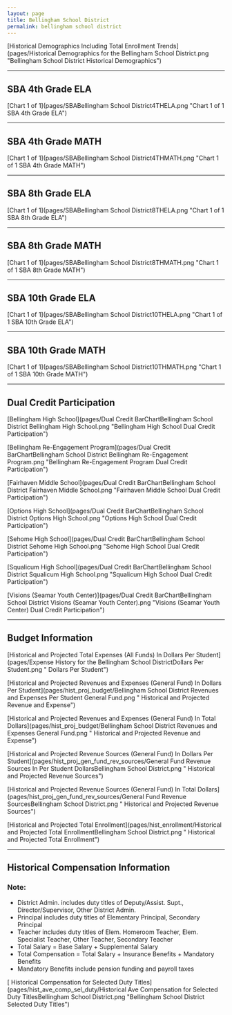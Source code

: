 ```yaml
---
layout: page
title: Bellingham School District
permalink: bellingham school district
---
```



[Historical Demographics Including Total Enrollment Trends](pages/Historical Demographics for the Bellingham School District.png "Bellingham School District Historical Demographics")

___

## SBA 4th Grade ELA

[Chart 1 of 1](pages/SBABellingham School District4THELA.png "Chart 1 of 1 SBA 4th Grade ELA")


___

## SBA 4th Grade MATH

[Chart 1 of 1](pages/SBABellingham School District4THMATH.png "Chart 1 of 1 SBA 4th Grade MATH")


___

## SBA 8th Grade ELA

[Chart 1 of 1](pages/SBABellingham School District8THELA.png "Chart 1 of 1 SBA 8th Grade ELA")


___

## SBA 8th Grade MATH

[Chart 1 of 1](pages/SBABellingham School District8THMATH.png "Chart 1 of 1 SBA 8th Grade MATH")


___

## SBA 10th Grade ELA

[Chart 1 of 1](pages/SBABellingham School District10THELA.png "Chart 1 of 1 SBA 10th Grade ELA")


___

## SBA 10th Grade MATH

[Chart 1 of 1](pages/SBABellingham School District10THMATH.png "Chart 1 of 1 SBA 10th Grade MATH")


___

## Dual Credit Participation

[Bellingham High School](pages/Dual Credit BarChartBellingham School District Bellingham High School.png "Bellingham High School Dual Credit Participation")

[Bellingham Re-Engagement Program](pages/Dual Credit BarChartBellingham School District Bellingham Re-Engagement Program.png "Bellingham Re-Engagement Program Dual Credit Participation")

[Fairhaven Middle School](pages/Dual Credit BarChartBellingham School District Fairhaven Middle School.png "Fairhaven Middle School Dual Credit Participation")

[Options High School](pages/Dual Credit BarChartBellingham School District Options High School.png "Options High School Dual Credit Participation")

[Sehome High School](pages/Dual Credit BarChartBellingham School District Sehome High School.png "Sehome High School Dual Credit Participation")

[Squalicum High School](pages/Dual Credit BarChartBellingham School District Squalicum High School.png "Squalicum High School Dual Credit Participation")

[Visions (Seamar Youth Center)](pages/Dual Credit BarChartBellingham School District Visions (Seamar Youth Center).png "Visions (Seamar Youth Center) Dual Credit Participation")


___

## Budget Information

[Historical and Projected Total Expenses (All Funds) In Dollars Per Student](pages/Expense History for the Bellingham School DistrictDollars Per Student.png " Dollars Per Student")

[Historical and Projected Revenues and Expenses (General Fund) In Dollars Per Student](pages/hist_proj_budget/Bellingham School District Revenues and Expenses Per Student General Fund.png " Historical and Projected Revenue and Expense")

[Historical and Projected Revenues and Expenses (General Fund) In Total Dollars](pages/hist_proj_budget/Bellingham School District Revenues and Expenses General Fund.png " Historical and Projected Revenue and Expense")

[Historical and Projected Revenue Sources (General Fund) In Dollars Per Student](pages/hist_proj_gen_fund_rev_sources/General Fund Revenue Sources In Per Student DollarsBellingham School District.png " Historical and Projected Revenue Sources")

[Historical and Projected Revenue Sources (General Fund) In Total Dollars](pages/hist_proj_gen_fund_rev_sources/General Fund Revenue SourcesBellingham School District.png " Historical and Projected Revenue Sources")

[Historical and Projected Total Enrollment](pages/hist_enrollment/Historical and Projected Total EnrollmentBellingham School District.png " Historical and Projected Total Enrollment")


___

## Historical Compensation Information
### Note:
- District Admin. includes duty titles of Deputy/Assist. Supt., Director/Supervisor, Other District Admin.
- Principal includes duty titles of Elementary Principal, Secondary Principal
- Teacher includes duty titles of Elem. Homeroom Teacher, Elem. Specialist Teacher, Other Teacher, Secondary Teacher
- Total Salary = Base Salary + Supplemental Salary
- Total Compensation = Total Salary + Insurance Benefits + Mandatory Benefits
- Mandatory Benefits include pension funding and payroll taxes

[ Historical Compensation for Selected Duty Titles](pages/hist_ave_comp_sel_duty/Historical Ave Compensation for Selected Duty TitlesBellingham School District.png "Bellingham School District Selected Duty Titles")

